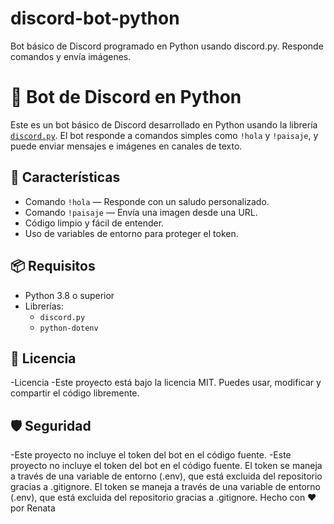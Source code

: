 # discord-bot-python
Bot básico de Discord programado en Python usando discord.py. Responde comandos y envía imágenes.
# 🤖 Bot de Discord en Python

Este es un bot básico de Discord desarrollado en Python usando la librería [`discord.py`](https://discordpy.readthedocs.io/). El bot responde a comandos simples como `!hola` y `!paisaje`, y puede enviar mensajes e imágenes en canales de texto.

## 🧠 Características

- Comando `!hola` — Responde con un saludo personalizado.
- Comando `!paisaje` — Envía una imagen desde una URL.
- Código limpio y fácil de entender.
- Uso de variables de entorno para proteger el token.

## 📦 Requisitos

- Python 3.8 o superior
- Librerías:
  - `discord.py`
  - `python-dotenv`

## 📃 Licencia

-Licencia
-Este proyecto está bajo la licencia MIT. Puedes usar, modificar y compartir el código libremente.


## 🛡️ Seguridad

-Este proyecto no incluye el token del bot en el código fuente. 
-Este proyecto no incluye el token del bot en el código fuente. El token se maneja a través de una variable de entorno (.env), que está excluida del repositorio gracias a .gitignore.
El token se maneja a través de una variable de entorno (.env), que está excluida del repositorio gracias a .gitignore.
Hecho con ❤️ por Renata
